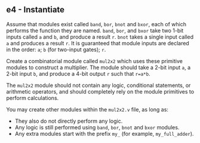e4 - Instantiate
----------------

Assume that modules exist called `band`, `bor`, `bnot` and `bxor`, each
of which performs the function they are named. `band`, `bor`, and `bxor`
take two 1-bit inputs called `a` and `b`, and produce a result `r`.
`bnot` takes a single input called `a` and produces a result `r`.
It is guaranteed that module inputs are declared in the
order: `a`; `b` (for two-input gates); `r`.

Create a combinatorial module called `mul2x2` which uses these primitive modules
to construct a multiplier. The module should take a 2-bit input
`a`, a 2-bit input `b`, and produce a 4-bit output `r` such that `r=a*b`.

The `mul2x2` module should not contain any logic, conditional statements,
or arithmetic operators, and should completely rely on the module primitives to perform calculations.

You may create other modules within the `mul2x2.v` file, as long as:

- They also do not directly perform any logic.
- Any logic is still performed using `band`, `bor`, `bnot` and `bxor` modules.
- Any extra modules start with the prefix `my_` (for example, `my_full_adder`).
